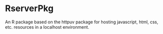 # RserverPkg
An R package based on the httpuv package for hosting javascript, html, css, etc. resources in a localhost environment.
